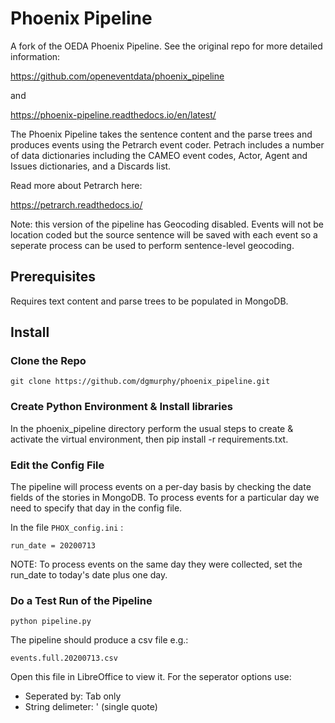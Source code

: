 # Phoenix Pipeline

A fork of the OEDA Phoenix Pipeline. See the original repo for more detailed information:

https://github.com/openeventdata/phoenix_pipeline

and

https://phoenix-pipeline.readthedocs.io/en/latest/

The Phoenix Pipeline takes the sentence content and the parse trees and produces events using the Petrarch event coder. Petrach includes a number of data dictionaries including the CAMEO event codes, Actor, Agent and Issues dictionaries, and a Discards list. 

Read more about Petrarch here:

https://petrarch.readthedocs.io/


Note: this version of the pipeline has Geocoding disabled. Events will not be location coded but the source sentence will be saved with each event so a seperate process can be used to perform sentence-level geocoding.


## Prerequisites
Requires text content and parse trees to be populated in MongoDB.

## Install

### Clone the Repo


```git clone https://github.com/dgmurphy/phoenix_pipeline.git```

### Create Python Environment & Install libraries

In the phoenix_pipeline directory perform the usual steps to create & activate the virtual environment, then pip install -r requirements.txt.


### Edit the Config File

The pipeline will process events on a per-day basis by checking the date fields of the stories in MongoDB.
To process events for a particular day we need to specify that day in the config file.


In the file `PHOX_config.ini` :

`run_date = 20200713`

NOTE: To process events on the same day they were collected, set the run_date to today's date plus one day.

### Do a Test Run of the Pipeline

```python pipeline.py```


The pipeline should produce a csv file e.g.:

`events.full.20200713.csv`

Open this file in LibreOffice to view it.  For the seperator options use:

* Seperated by: Tab only
* String delimeter: '   (single quote)
